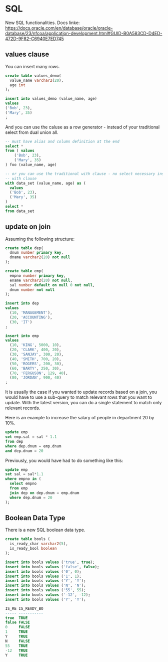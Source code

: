 # SQL

New SQL functionalities. Docs linke: <https://docs.oracle.com/en/database/oracle/oracle-database/23/nfcoa/application-development.html#GUID-B0A583CD-D4ED-472D-9F82-C6940E7ED745>

## values clause

You can insert many rows.

```sql
create table values_demo(
  value_name varchar2(20),
  age int
);

insert into values_demo (value_name, age)
values
('Bob', 23),
('Mary', 35)
;
```

And you can use the caluse as a row generator - instead of your traditional
select from dual union all.

```sql
-- must have alias and column definition at the end
select *
from ( values
    ('Bob', 23),
    ('Mary', 35)
) foo (value_name, age)

-- or you can use the traditional with clause - no select necessary inside the 
-- with clause
with data_set (value_name, age) as (
  values
  ('Bob', 23),
  ('Mary', 35)
)
select *
from data_set
```

## update on join

Assuming the following structure:

```sql
create table dep(
  dnum number primary key,
  dname varchar2(20) not null
);

create table emp(
  empno number primary key,
  ename varchar2(20) not null,
  sal number default on null 0 not null,
  dnum number not null
);

insert into dep 
values
  (10, 'MANAGEMENT'),
  (20, 'ACCOUNTING'),
  (30, 'IT')
;

insert into emp
values
  (10, 'KING', 5000, 10),
  (20, 'CLARK', 400, 20),
  (30, 'SANJAY', 300, 20),
  (40, 'SMITH', 700, 20),
  (50, 'ROGERS', 200, 30),
  (60, 'BARTY', 250, 30),
  (70, 'FERGUSON', 129, 40),
  (80, 'JORDAN', 900, 40)
;
```

It is usually the case if you wanted to update records based on a join, you would
have to use a sub-query to match relevant rows that you want to update. With the
latest version, you can do a single statement to match only relevant records.

Here is an example to increase the salary of people in department 20 by 10%.

```sql
update emp
set emp.sal = sal * 1.1
from dep 
where dep.dnum = emp.dnum
and dep.dnum = 20
```

Previously, you would have had to do something like this:

```sql
update emp
set sal = sal*1.1
where empno in (
  select empno
  from emp
  join dep on dep.dnum = emp.dnum
  where dep.dnum = 20
);
```

## Boolean Data Type

There is a new SQL boolean data type.

```sql
create table bools (
  is_ready_char varchar2(5),
  is_ready_bool boolean
);

insert into bools values ('true', true);
insert into bools values ('false', false);
insert into bools values ('0', 0);
insert into bools values ('1', 1);
insert into bools values ('Y', 'Y');
insert into bools values ('N', 'N');
insert into bools values ('55', 55);
insert into bools values ('-12', -12);
insert into bools values ('Y', 'Y');

IS_RE IS_READY_BO
----- -----------
true  TRUE
false FALSE
0     FALSE
1     TRUE
Y     TRUE
N     FALSE
55    TRUE
-12   TRUE
Y     TRUE
```
